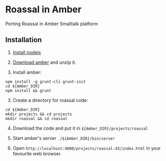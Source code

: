 Roassal in Amber
=======

Porting Roassal in Amber Smalltalk platform

## Installation

1. [Install nodejs](http://nodejs.org/download/)

1. [Download amber](https://github.com/amber-smalltalk/amber/archive/0.10.zip) and unzip it.

1. Install amber:

```
npm install -g grunt-cli grunt-init
cd ${Amber_DIR}
npm install && grunt
```

3. Create a directory for roassal code:
```
cd ${Amber_DIR}
mkdir projects && cd projects
mkdir roassal && cd roassal
```

4. Download the code and put it in  ```${Amber_DIR}/projects/roassal```

5. Start amber's server
 ```./${Amber_DIR}/bin/server ```

6. Open ```http://localhost:4000/projects/roassal-d3/index.html``` in your favourite web browser.